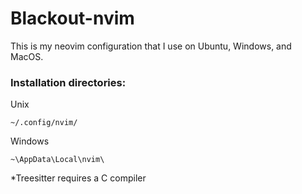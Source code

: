 # Blackout-nvim

This is my neovim configuration that I use on Ubuntu, Windows, and MacOS. 

### Installation directories:
Unix
```
~/.config/nvim/
```

Windows
```
~\AppData\Local\nvim\
```
*Treesitter requires a C compiler
